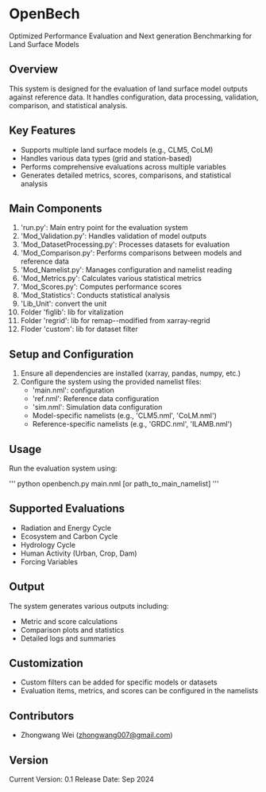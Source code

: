 # OpenBech
Optimized Performance Evaluation and Next generation Benchmarking for Land Surface Models

## Overview

This system is designed for the evaluation of land surface model outputs against reference data. It handles configuration, data processing, validation, comparison, and statistical analysis.

## Key Features

- Supports multiple land surface models (e.g., CLM5, CoLM)
- Handles various data types (grid and station-based)
- Performs comprehensive evaluations across multiple variables
- Generates detailed metrics, scores, comparisons, and statistical analysis

## Main Components

1. 'run.py': Main entry point for the evaluation system
2. 'Mod_Validation.py': Handles validation of model outputs
3. 'Mod_DatasetProcessing.py': Processes datasets for evaluation
4. 'Mod_Comparison.py': Performs comparisons between models and reference data
5. 'Mod_Namelist.py': Manages configuration and namelist reading
6. 'Mod_Metrics.py': Calculates various statistical metrics
7. 'Mod_Scores.py': Computes performance scores
8. 'Mod_Statistics': Conducts statistical analysis
9. 'Lib_Unit': convert the unit 
10. Folder 'figlib': lib for vitalization
11. Folder 'regrid': lib for remap--modified from xarray-regrid
12. Floder 'custom': lib for dataset filter
 
## Setup and Configuration

1. Ensure all dependencies are installed (xarray, pandas, numpy, etc.)
2. Configure the system using the provided namelist files:
   - 'main.nml': configuration
   - 'ref.nml': Reference data configuration
   - 'sim.nml': Simulation data configuration
   - Model-specific namelists (e.g., 'CLM5.nml', 'CoLM.nml')
   - Reference-specific namelists (e.g., 'GRDC.nml', 'ILAMB.nml')

## Usage

Run the evaluation system using:

'''
python openbench.py main.nml [or path_to_main_namelist]
'''

## Supported Evaluations

- Radiation and Energy Cycle
- Ecosystem and Carbon Cycle
- Hydrology Cycle
- Human Activity (Urban, Crop, Dam)
- Forcing Variables

## Output

The system generates various outputs including:
- Metric and score calculations
- Comparison plots and statistics
- Detailed logs and summaries

## Customization

- Custom filters can be added for specific models or datasets
- Evaluation items, metrics, and scores can be configured in the namelists

## Contributors

- Zhongwang Wei (zhongwang007@gmail.com)

## Version

Current Version: 0.1
Release Date: Sep 2024


